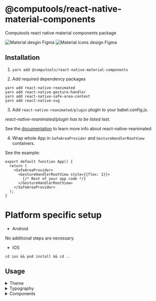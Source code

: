 # @computools/react-native-material-components

Computools react native material components package

![Material desgin Figma](https://www.figma.com/design/MY4zoWhMQUMOMIfBGcgSpy/Material-3-Design-Kit-(Community)?node-id=47909-2&p=f&t=Fo0xFwhmWhLMqS8Z-0)
![Material icons design Figma](https://www.figma.com/design/siKJo238QbcA9I2EqYMZ9y/Material-Design-Icons-(Community)?node-id=2402-2207&node-type=canvas&t=xqHD7AwdyHpKWsur-0)

## Installation

1. ```yarn add @computools/react-native-material-components```

2. Add required dependency packages
```
yarn add react-native-reanimated
yarn add react-native-gesture-handler
yarn add react-native-safe-area-context
yarn add react-native-svg
```

3. Add ```react-native-reanimated/plugin``` plugin to your babel.config.js.

_react-native-reanimated/plugin has to be listed last._

See the [documentation](https://docs.swmansion.com/react-native-reanimated/) to learn more info about react-native-reanimated

4. Wrap whole App in ```SafeAreaProvider``` and ```GestureHandlerRootView``` containers.

See the example:

```
export default function App() {
  return (
    <SafeAreaProvider>
      <GestureHandlerRootView style={{flex: 1}}>
        {/* Rest of your app code */}
      </GestureHandlerRootView>
    </SafeAreaProvider>
  );
}
```

# Platform specific setup

- Android

No additional steps are necessary.

- IOS

```cd ios && pod install && cd ..```

## Usage
<details><summary>Theme</summary>
<br />

## Basic usage

You don't need extra steps to use the default theme via whole app. The default theme is ***light***.


## Custom Theme

**You need to wrap whole app in ```MaterialComponentsProvider```**

This library provides an opportunity to automatically create themes from target colors. ```buildThemesFromColors``` function takes theme colors and returns light and dark themes.
Each theme color must be one of the next color formats: hex, rgb or rgba.

_See the example:_
```
import {buildThemesFromColors, type ThemeColors} from '@computools/react-native-material-components';

export const themeColors: ThemeColors = {
  primary: '#2e5242',
  secondary: '#e28f00',
  tertiary: '#cb7375',
  error: '#E4122B',
  neutral: '#d7a0a6',
  neutralVariant: '#ecece8',
};

const themes = buildThemesFromColors(themeColors);

export default function App() {
  return (
    <MaterialComponentsProvider theme={themes.lightTheme}>
     {/* Rest of your app code */}
    </MaterialComponentsProvider>
  );
}
```

Also, you can create a custom theme manually and pass it as a property to the MaterialComponentsProvider component. (hint: Check Theme interface provided by the library)

## Themes provided via the library

This library provides _dark_ and _light_ themes e.g. on iOS 13+ and Android 10+, you can get user's preferred color scheme ('dark' or 'light') with the ([Appearance API](https://reactnative.dev/docs/appearance)).

**You need to wrap whole app in ```MaterialComponentsProvider```**

```
import {useColorScheme} from 'react-native';
import {MaterialComponentsProvider, DarkTheme, LightTheme} from '@computools/react-native-material-components';

export default function App() {
  const scheme = useColorScheme();

  return (
    <MaterialComponentsProvider theme={scheme === 'dark' ? DarkTheme : LightTheme}>
      {/* Rest of your app code */}
    </MaterialComponentsProvider>
  );
};
```

## Using the current Theme in your own components

To gain access to the theme in any component you can use the useTheme hook. It returns the theme object:

```
import React from 'react';
import {TouchableOpacity, Text, TouchableOpacityProps} from 'react-native';
import {useTheme} from '@computools/react-native-material-components';

export const MySubmitButton: React.FC<TouchableOpacityProps> = ({style, ...props}) => {
  const {primary} = useTheme();

  return (
    <TouchableOpacity style={[{backgroundColor: primary.container}, style]} {...props}>
      <Text>Submit</Text>
    </TouchableOpacity>
  );
}
```
</details>
<details><summary>Typography</summary>

## Basic usage

You don't need extra steps to use the default typography via whole app. The default font is Roboto for Android and san Francisco for IOS.

## Custom Typography

**You need to wrap whole app in ```MaterialComponentsProvider```**

You can create a custom typography styles and pass it as a typography property to the MaterialComponentsProvider component.

_See the example:_
```
import {MaterialComponentsProvider, materialTypography, MaterialTypography} from '@computools/react-native-material-components';

const typographyStyles: MaterialTypography = {...materialTypography, bodyMedium: {...materialTypography.bodyMedium, fontFamily: 'Montserrat-Medium'}}

export default function App() {
  return (
    <MaterialComponentsProvider typography={typographyStyles}>
     {/* Rest of your app code */}
    </MaterialComponentsProvider>
  );
}
```

## Using the current Typography in your own components

To gain access to the typography in any component you can use the useTypography hook. It returns the material typography styles object:

```
import React, {PropsWithChildren} from 'react';
import {TouchableOpacity, Text} from 'react-native';
import {useTypography} from '@computools/react-native-material-components';

export const AppBodyLargeText: React.FC<PropsWithChildren> = ({children}) => {
  const {bodyLarge} = useTypography();

  return <Text style={bodyLarge}>{children}</Text>;
}
```
</deatils>
</details>
<details><summary>Components</summary>
<br />
<details><summary>Activity Indicators</summary>
<br />
<details><summary>Circular Activity Indicator</summary>
<br />

**Properties**

| name | description | type | default |
| ------ | ------ | ------ | ----|
| progress | set up progress if you want to determinate the indicator (from 0 to 100) | number | - |
| size | - | number | 120 |
| strokeWidth | - | number | 0.04 of the size |
| trackColor | - | ColorValue | - |
| indicatorColor | - | ColorValue | - |
| determinateAnimationDuration | - | number | 1000 |
| indeterminateAnimationDuration | - | number | 800 |

![circular activity indicator gif](https://ik.imagekit.io/Computools/rn-material-components/circular-indicator-gif.gif?updatedAt=1705066319093)
</details>
<details><summary>Linear Activity Indicator</summary>
<br />

**Properties**

| name | description | type | default |
| ------ | ------ | ------ | ----|
| progress | set up progress if you want to determinate the indicator (from 0 to 100) | number | - |
| trackHeight | - | number | 4 |
| indicatorWidthCoeff | from 0 to 1 | number | 0.7 |
| trackColor | - | ColorValue | - |
| indicatorColor | - | ColorValue | - |
| determinateAnimationDuration | - | number | 1000 |
| indeterminateAnimationDuration | - | number | 1500 |

![linear activity indicator gif](https://ik.imagekit.io/Computools/rn-material-components/linear-indicator-gif.gif?updatedAt=1705066319092)
</details>
</details>
<details><summary>App Bars</summary>
<br />
<details><summary>Bottom App Bar</summary>
<br />

**Properties**

| name | description | type | default |
| ------ | ------ | ------ | ----|
| iconButtons | required | IconButtonProps[] | - |
| scrollDirection | UP or DOWN | sharedValue<ScrollDirection> | UP |
| FabIcon | Pass an icon to show FAB | React.FC | - |
| fabLabel | - | string | - |
| animationDelay | - | number | 80 |
| animationDumping | - | number | 20 |
| onFabPress | - | () => void | - |

To enable animation on scroll use ScrollView from Animated, create a shared value with a ScrollDirection value, scrollContext with a number value and manage them onScroll.

See the example:
```
export const MyComponent: React.FC = () => {
  const scrollDirection = useSharedValue(ScrollDirection.UP);
  const scrollContext = useSharedValue(0);

  const onScroll = (e: NativeSyntheticEvent<NativeScrollEvent>) => {
    const currentOffsetY = e.nativeEvent.contentOffset.y;

    if (currentOffsetY <= 0 || currentOffsetY < scrollContext.value) {
      scrollDirection.value = ScrollDirection.UP;
    } else if (currentOffsetY >= scrollContext.value) {
      scrollDirection.value = ScrollDirection.DOWN;
    }

    scrollContext.value = currentOffsetY;
  };

  return (
    <>
      <Animated.ScrollView onScroll={onScroll}>
        <!-- scrollview content -->
      </Animated.ScrollView>
      <BottomAppBar scrollDirection={scrollDirection} />
    </>
  )
}

```

![bottom app bar](https://ik.imagekit.io/Computools/rn-material-components/bottom-app-bar.gif?updatedAt=1734086950022)

</details>
<details><summary>Top App Bars</summary>
<br />

To enable animation on scroll use ScrollView from Animated, create a shared value with ScrollStatus (0 if top is reached, 1 if target offset reached) value and manage it onScroll.

See the example:
```
export const MyComponent: React.FC = () => {
  const scrollStatus = useSharedValue(0);

  const onScroll = (e: NativeSyntheticEvent<NativeScrollEvent>) => {
    if (e.nativeEvent.contentOffset.y > 10) { // 10 is offset treashold when top app bar changes background color
      scrollStatus.value = 1;
    } else if (e.nativeEvent.contentOffset.y <= 10) {
      scrollStatus.value = 0;
    }
  };

  return (
    <>
      <Animated.ScrollView onScroll={onScroll}>
        <!-- scrollview content -->
      </Animated.ScrollView>
      <TopAppBar scrollStatus={scrollStatus} />
    </>
  )
}
```

![animated top app bar](https://ik.imagekit.io/Computools/rn-material-components/animated-top-app-bar.gif?updatedAt=1734088599114)

<details><summary>Center Aligned Top App Bar</summary>
<br />

**Properties**

| name | description | type | default |
| ------ | ------ | ------ | ----|
| title | required | string | - |
| StartIcon | - | React.FC | - |
| EndIcon | - | React.FC | - |
| scrollStatus | 1 - scrolled down (backgoround color will changed); 0 - non-scrolled, top is reached | SharedValue<number> | - |
| iconProps | - | T | - |
| titleStyle | - | TextStyle | - |
| defaultColor | - | ColorValue | - |
| scrolledColor | - | ColorValue | - |
| animationDuration | - | number | - |

![center aligned top app bar](https://ik.imagekit.io/Computools/rn-material-components/center_aligned_top_app_bar.png?updatedAt=1734088249862)
</details>
<details><summary>Top App Bar</summary>
<br />

**Properties**

| name | description | type | default |
| ------ | ------ | ------ | ----|
| title | required | string | - |
| size | SMALL, MEDIUM, LARGE | TopAppBarSize | - |
| StartIcon | - | React.FC | - |
| actions | - | IconButtonProps<T>[] | - |
| scrollStatus | 1 - scrolled down (backgoround color will changed); 0 - non-scrolled, top is reached | SharedValue<number> | - |
| iconProps | - | T | - |
| titleStyle | - | TextStyle | - |
| defaultColor | - | ColorValue | - |
| scrolledColor | - | ColorValue | - |
| animationDuration | - | number | - |

![small top app bar](https://ik.imagekit.io/Computools/rn-material-components/small_top_app_bar.png?updatedAt=1734088346321)
![medium top app bar](https://ik.imagekit.io/Computools/rn-material-components/medium_top_app_bar.png?updatedAt=1734088346249)
![large top app bar](https://ik.imagekit.io/Computools/rn-material-components/large_top_app_bar.png?updatedAt=1734088346230)

</details>
</details>
</details>
<details><summary>Badge</summary>
</br>

**Properties**
| name | description | type | default |
| ------ | ------ | ------ | ----|
| value | required | string | - |
| valueStyle | - | TextStyle | - |

![badge light theme](https://ik.imagekit.io/Computools/rn-material-components/badge_light.png?updatedAt=1733926687727)
![badge dark theme](https://ik.imagekit.io/Computools/rn-material-components/badge_dark.png?updatedAt=1733926687741)
</details>
<details><summary>Buttons</summary>
<br />
<details><summary>Common buttons</summary>
<br />

**Components**

- ```TextButton```
- ```FilledButton```
- ```OutlinedButton```
- ```ElevatedButton```
- ```TonalButton```

**Properties**

| name | description | type | default |
| ------ | ------ | ------ | ----|
| title | required | string | - |
| StartIcon | - | React.FC<T> | - |
| EndIcon | - | React.FC<T> | - |
| iconProps | - | T | - |
| titleStyle | - | StyleProp<TextStyle | - |

![common buttons](https://ik.imagekit.io/Computools/rn-material-components/common_buttons.png?updatedAt=1730123562488)
</details>
<details><summary>Icon buttons</summary>
<br />

**Components**

- ```StandartIconButton```
- ```FilledIconButton```
- ```OutlinedIconButton```
- ```TonalIconButton```

**Properties**

| name | description | type | default |
| ------ | ------ | ------ | ----|
| Icon | required | React.FC<T> | - |
| size | - | number | - |
| selectedIcon | - | React.FC<T> | - |
| selected | - | boolean | false |
| iconProps | - | T | - |

![icon buttons](https://ik.imagekit.io/Computools/rn-material-components/icon_buttons.png?updatedAt=1730123727799)
</details>
<details><summary>Floatin action button</summary>
<br />

**Properties**

| name | description | type | default |
| ------ | ------ | ------ | ----|
| type | PRIMARY, SECONDARY, TERTIARY, SURRFACE | FloatingActionButtonType | PRIMARY |
| label | - | string | - |
| extended | Enables control over label visibility with animation. If set to true, the label remains constantly visible; otherwise, it appears or hides with an animation based on specific conditions | true | - |
| size | SMALL, BIG | FloatingActionButtonSize | SMALL |
| iconProps | - | T | - |
| Icon | - | React.FC<T> | - |
| labelStyle | - | StyleProp<TextStyle> | - |

![fab](https://ik.imagekit.io/Computools/rn-material-components/fab.gif?updatedAt=1730123868550)
</details>
<details><summary>Segmented button</summary>
<br />

**Properties**

| name | description | type | default |
| ------ | ------ | ------ | ----|
| segments | required |  ButtonSegment<T, U>[] | - |
| selected | required | T[] | - |
| onSegmentPress | required |(value: T[] | ((currValues: T[]) => T[])) => void | - |
| disabled | - | boolean | false |
| multiSelectionEnabled | - | boolean | false |
| withCheckmark |  Enables control over checkmark visibility with selected segment. | boolean | true |
| iconSize | - | number | 18 |
| iconColor | - | ColorValue | - |
| iconColor | - | ColorValue | - |
| rippleColor | - | ColorValue | - |
| labelStyle | - | StyleProp<TextStyle> | - |

![segmented buttons](https://ik.imagekit.io/Computools/rn-material-components/segmented_button_single.gif?updatedAt=1730123815131)
</details>
</details>
<details><summary>Cards</summary>
<br />
<details><summary>Filled Card</summary>
<br />

Filled card is non-touchable.
<br />

**Properties**

| name | description | type | default |
| ------ | ------ | ------ | ---- |
| children | - | ReactNode | - |

![card](https://ik.imagekit.io/Computools/rn-material-components/filled-card.png?updatedAt=1705074211963)
</details>

<details><summary>Outlined Card</summary>
<br />

Outlined card is non-touchable.
<br />

**Properties**

| name | description | type | default |
| ------ | ------ | ------ | ---- |
| children | - | ReactNode | - |

![outlined card](https://ik.imagekit.io/Computools/rn-material-components/outlined-card.png?updatedAt=1705074212036)
</details>

<details><summary>Elevated Card</summary>
<br />

Outlined card is touchable.
<br />

**Properties**

| name | description | type | default |
| ------ | ------ | ------ | ---- |
| children | - | ReactNode | - |

![card](https://ik.imagekit.io/Computools/rn-material-components/elevated-card.png?updatedAt=1705074211931)
</details>
</details>
<details><summary>Chips</summary>
<br />
<details><summary>Assist Chip</summary>
<br />

**Properties**

| name | description | type | default |
| ------ | ------ | ------ | ---- |
| label | required | string | - |
| elevated | - | boolean | false |
| LeadingIcon | - | React.FC | - |
| TrailingIcon | - | React.FC | - |
| leadingIconType | COMMON, FAVICON or BRANDED | IconType | COMMON |
| trailingIconType | COMMON, FAVICON or BRANDED | IconType | COMMON |
| leadingIconProps | - | T | - |
| trailingIconProps | - | T | - |
| iconSize | - | number | 18 |
| labelStyle | - | TextStyle | - |

![assist chips](https://ik.imagekit.io/Computools/rn-material-components/assist_chip.png?updatedAt=1734450064327)

</details>
<details><summary>Filter Chip</summary>
<br />

**Properties**

| name | description | type | default |
| ------ | ------ | ------ | ---- |
| label | required | string | - |
| selected | - | boolean | false |
| elevated | - | boolean | false |
| loading | Provide loading to show circle activity indicator instead of leading icon on loading | boolean |false |
| LeadingIcon | - | React.FC | - |
| TrailingIcon | - | React.FC | - |
| leadingIconProps | - | T | - |
| trailingIconProps | - | T | - |
| iconSize | - | number | 18 |
| activityIndicatorSize | - | number | 38 |

![filter chips](https://ik.imagekit.io/Computools/rn-material-components/filter_chip.png?updatedAt=1734450064378)
![filter chip loading state](https://ik.imagekit.io/Computools/rn-material-components/filter_chip_loading_state.gif?updatedAt=1734450161294)
</details>
<details><summary>Input Chip</summary>
<br />

**Properties**

| name | description | type | default |
| ------ | ------ | ------ | ---- |
| label | required | string | - |
| selected | - | boolean | false |
| imageUrl | Provide a url to show leading image. | string | - |
| LeadingIcon | - | React.FC | - |
| TrailingIcon | - | React.FC | - |
| leadingIconProps | - | T | - |
| trailingIconProps | - | T | - |
| iconSize | - | number | 18 |
| hasDefaultTrailingIcon | - | boolean | true |

![input chips](https://ik.imagekit.io/Computools/rn-material-components/input_chip.png?updatedAt=1734450064308)

</details>
<details><summary>Suggestion Chip</summary>
<br />

**Properties**

| name | description | type | default |
| ------ | ------ | ------ | ---- |
| label | required | string | - |
| selected | - | boolean | false |
| elevated | - | boolean | false |
| LeadingIcon | - | React.FC | - |
| TrailingIcon | - | React.FC | - |
| leadingIconProps | - | T | - |
| trailingIconProps | - | T | - |

![suggestion chips](https://ik.imagekit.io/Computools/rn-material-components/suggestion_chip.png?updatedAt=1734450064429)
</details>
</details>
<details><summary>Controls</summary>
<br />

<details><summary>Checkbox</summary>
<br />

**Properties**

| name | description | type | default |
| ------ | ------ | ------ | ---- |
| value | required | T | - |
| checked | required | boolean | - |
| onCheck | required | (value: T) => void | - |
| labelEnd | - | ReactNode | - |
| labelStart | - | ReactNode | - |
| checkedIcon | - | ReactNode | - |
| size | - | number | 28 |
| checkboxStyle | - | ViewStyle | - |
| errorColor | - | ColorValue | - |
| borderColor | - | ColorValue | - |
| checkedBorderColor | - | ColorValue | - |
| checkedBackgroundColor | - | ColorValue | - |
| errorAnimationDuration | - | number | 300 |

![checkbox gif](https://ik.imagekit.io/Computools/rn-material-components/checkbox.gif?updatedAt=1705332263293)
</details>
<details><summary>Radio Button</summary>
<br />

**Properties**

| name | description | type | default |
| ------ | ------ | ------ | ----|
| value | required | T | - |
| checked | required | boolean | - |
| onCheck | required | (value: T) => void | - |
| size | - | number | 24 |
| labelEnd | - | ReactNode | - |
| labelStart | - | ReactNode | - |
| animationDuration | - | number | 150 |
| indicatorStyle | - | ViewStyle | - |
| radioButtonStyle | - | ViewStyle | - |
| radioButtonColor | - | ColorValue | - |
| checkedRadioButtonColor | - | ColorValue | - |

![radio button gif](https://ik.imagekit.io/Computools/rn-material-components/radio-button.gif?updatedAt=1705324901706)
</details>

<details><summary>Switch</summary>
<br />

**Properties**

| name | description | type | default |
| ------ | ------ | ------ | ---- |
| value | required | boolean | - |
| onSwitch | required | (value: boolean) => void | - |
| labelEnd | - | ReactNode | - |
| labelStart | - | ReactNode | - |
| handleIcon | - | ReactNode | - |
| hideIconOnSwitchOff | - | boolean | true |
| handleActiveBorderColor | - | ColorValue | - |
| handleInactiveBorderColor | - | ColorValue | - |
| handleActiveBackgroundColor | - | ColorValue | - |
| handleInactiveBackgroundColor | - | ColorValue | - |
| trackActiveBorderColor | - | ColorValue | - |
| trackInactiveBorderColor | - | ColorValue | - |
| trackActiveBackgroundColor | - | ColorValue | - |
| trackInactiveBackgroundColor | - | ColorValue | - |
| style | - | ViewStyle | - |
| hanldeStyle | - | ViewStyle | - |
| trackStyle | - | ViewStyle | - |
| animationDuration | - | number | 220 |

![switch gif](https://ik.imagekit.io/Computools/rn-material-components/switch.gif?updatedAt=1705397969649)
</details>
</details>

<details><summary>Dialogs</summary>
<br />
<details><summary>Dialog</summary>
<br />

Wrapper component used in ```BasicDialog```. This library proides the opportunity to use ```Dialog``` to implement custom components.

**Methods**

| name | parameters | returns |
| ------ | ------ | ------ |
| show | none | void |
| close | none | void |
| isShowed | none | boolean |

_See the example how to use:_
```
import {Dialog, type DialogRef} from '@computools/react-native-material-components';

export const YourComponent = () => {
  const dialogRef = useRef<DialogRef>(null);

  return (
    {/* Rest of your app code */}
    <Button onPress={() => dialogRef.current.show()} />
    <Dialog ref={dialogRef}>
      <YourDialogContent />
    </Dialog>
     {/* Rest of your app code */}
  );
}
```

**Properties**

| name | description | type | default |
| ------ | ------ | ------ | ----|
| animationDuration | appearance/disappearance animation duration | number | 220 |

</details>
<details><summary>Basic Dialog</summary>
<br />

**Properties**

| name | description | type | default |
| ------ | ------ | ------ | ----|
| title | - | string | - |
| subtitle | - | string | - |
| firstActionTitle | - | string | - |
| secondActionTitle | - | string | - |
| onFirstActionPress | - | () | () => void |
| onSecondActionPress | - | () => void | - |
| titleStyle | - | TextStyle | - |
| subtitleStyle | - | TextStyle | - |
| prepend | - | ReactNde | - |
| append | - | ReactNde | - |

![basic dialog gif](https://ik.imagekit.io/Computools/rn-material-components/basic-dialog.gif?updatedAt=1729261989459)
</details>
<details><summary>Full screen Dialog</summary>
<br />

**Properties**
  animationDuration?: number;
  animationType?: AnimationType;

| name | description | type | default |
| ------ | ------ | ------ | ----|
| animationType | - | AnimationType | AnimationType.SLIDE |
| animationDuration | - | number | 330 |

![full screen dialog gif](https://ik.imagekit.io/Computools/rn-material-components/full-screen-dialog.gif?updatedAt=1729261989519)
</details>

<details><summary>Troubleshooting</summary>
<br />

## Modal unexpectedly reappear

In some cases, a modal may unexpectedly reappear after being closed, especially when certain actions like navigation functions are triggered during or immediately after the modal's closure. This happens because the UI thread can be busy handling other interactions (e.g., button presses, transitions), leading to a race condition where the modal is shown again.

To prevent this, you can use ```InteractionManager.runAfterInteractions```. This ensures that your actions (like navigation) are executed only after all ongoing interactions are finished, providing a smoother and more predictable user experience.


_See the example how to use:_
```
const onSubmitPress = async () => {
  const isSuccessfullySignedOut = await signOut();

  if (isSuccessfullySignedOut) {
    InteractionManager.runAfterInteractions(() => {
      navigation.dispatch(
        CommonActions.reset({
          index: 0,
          routes: [{name: MainStackRoutes.Welcome}],
        }),
      );
  });
}

}
```
</details>
</details>
<details><summary>Divider</summary>
<br />

**Properties**

| name | description | type | default |
| ------ | ------ | ------ | ---- |
| horizontal | - | boolean | true |

![divider](https://ik.imagekit.io/Computools/rn-material-components/divider.png?updatedAt=1705067870577)
</details>
<details><summary>Sheets</summary>
<br />
<details><summary>Bottom Sheet</summary>

**Properties**

| name | description | type | default |
| ------ | ------ | ------ | ---- |
| header | | ReactNode | - |
| children | - | ReactNode | - |
| modalHeightCoeff | - | number | 0.4 |
| animationDuration | - | number | 300 |
| headerStyle | - | ViewStyle | - |
| backdropStyle | - | ViewStyle | - |
| dragHandleStyle | - | ViewStyle | - |

### Usage

1. Create a ref for a bottom sheet of the BottomSheetRef interface.
2. Pass the bottom sheet ref as ref prop to ```BottomSheet```.
3. Call ```toggle()``` method from ```ref.current``` to open/close the Bottom Sheet or ```expand()``` to expand the Bottom Sheet completely.

See the example:

```
import {BottomSheet, type BottomSheetRef} from '@computools/react-native-material-components';

export const MyScreen = () => {
  const bottomSheetRef = React.useRef<BottomSheetRef>(null);

  const toggleBottomSheet = () => ref.current?.toggle();

  return (
    <>
      <View style={styles.container}>
        <Text onPress={toggleBottomSheet}>TOGGLE BOTTOM SHEET</Text>
      </View>
      <BottomSheet ref={ref}>
        {/* Bottom sheet content here */}
      </BottomSheet>
    </>
  );
}
```

**Note:** If you want to use scrollable components as children of Bottom Sheet you need to import them from react-native-gesture-handler. Otherwise they won't scroll on Android.

![left side sheet](https://ik.imagekit.io/Computools/rn-material-components/left-side-sheet.gif?updatedAt=1706170982231)
</details>
<details><summary>Side Sheet</summary>

**Properties**

| name | description | type | default |
| ------ | ------ | ------ | ---- |
| children | - | ReactNode | - |
| stickySide | - | 'right' or 'left | 'right' |
| modalWidthCoeff | up to 1 | number | 0.85 |
| animationDuration | - | number | 300 |
| backdropStyle | - | ViewStyle | - |

### Usage

1. Create a ref for a side sheet of the SideSheetRef interface.
2. Pass the side sheet ref as ref prop to ```SideSheet```.
3. Call ```toggle()``` method from ```ref.current``` to open/close the Side Sheet.

See the example:

```
import {SideSheet, type SideSheetRef} from '@computools/react-native-material-components';

export const MyScreen = () => {
  const sideSheetRef = React.useRef<SideSheetRef>(null);

  const toggleSideSheet = () => ref.current?.toggle();

  return (
    <>
      <View style={styles.container}>
        <Text onPress={toggleSideSheet}>TOGGLE SIDE SHEET</Text>
      </View>
      <SideSheet ref={ref}>
        {/* Side sheet content here */}
      </SideSheet>
    </>
  );
}
```

**Note:** If you want to use scrollable components as children of Side Sheet you need to import them from react-native-gesture-handler. Otherwise they won't scroll on Android.

![left side sheet](https://ik.imagekit.io/Computools/rn-material-components/left-side-sheet.gif?updatedAt=1706170982231)
![right side sheet](https://ik.imagekit.io/Computools/rn-material-components/right-side-sheet.gif?updatedAt=1706171192408)
</details>
</details>
<details><summary>Sliders</summary>
</br>
<details><summary>Slider</summary>
</br>

**Properties**

| name | description | type | default |
| ------ | ------ | ------ | ---- |
| max | required | number | - |
| min | required | number | - |
| value | - | number | 0 |
| step | The slider operates in discrete mode when a step value is provided. | number | - |
| onChangeValue | - | (value: number) => void | - |
| centered | The slider operates in centered mode when a centered props is true | number | boolean | false |
| damping | Controls thumb animation when a track point is pressed. | number | 20 |
| valueHeight | - | number | 44 |
| thumbWidthActive | - | number | 2 |
| thumbWidthInactive | - | number | 4 |
| thumbStyle | - | ViewStyle | - |
| valueStyle | - | ViewStyle | - |
| indicatorStyle | - | ViewStyle | - |
| trackPointStyle | - | ViewStyle | - |
| trackPointsStyle | - | ViewStyle | - |
| filledTrackStyle | - | ViewStyle | - |
| remainingTrackStyle | - | ViewStyle | - |

![continuous slider](https://ik.imagekit.io/Computools/rn-material-components/continuous-slider.gif?updatedAt=1734970059184)
![centered slider](https://ik.imagekit.io/Computools/rn-material-components/centered-slider.gif?updatedAt=1734970059052)
![discrete slider](https://ik.imagekit.io/Computools/rn-material-components/discrete-slider.gif?updatedAt=1734970059069)

</details>
<details><summary>Range Slider</summary>
</br>


**Properties**

| name | description | type | default |
| ------ | ------ | ------ | ---- |
| max | required | number | - |
| min | required | number | - |
| range | The first element represents the minimum value, and the second represents the maximum value. The range must have exactly two elements, with the minimum value less than or equal to the maximum value. | number | - |
| step | The slider operates in discrete mode when a step value is provided. | number | - |
| onChangeValue | - | (value: number) => void | - |
| centered | The slider operates in centered mode when a centered props is true | number | boolean | false |
| damping | Controls thumb animation when a track point is pressed. | number | 20 |
| valueHeight | - | number | 44 |
| thumbWidthActive | - | number | 2 |
| thumbWidthInactive | - | number | 4 |
| thumbStyle | - | ViewStyle | - |
| valueStyle | - | ViewStyle | - |
| indicatorStyle | - | ViewStyle | - |
| trackPointStyle | - | ViewStyle | - |
| trackPointsStyle | - | ViewStyle | - |
| filledTrackStyle | - | ViewStyle | - |
| remainingTrackStyle | - | ViewStyle | - |

![range slider](https://ik.imagekit.io/Computools/rn-material-components/range-slider.gif?updatedAt=1734970059452)
![discrete range slider](https://ik.imagekit.io/Computools/rn-material-components/continuous-slider.gif?updatedAt=1734970059184)

</details>
</details>
<details><summary>Snackbar</summary>
<br />

**Properties**

| name | description | type | default |
| ------ | ------ | ------ | ---- |
| content | Required. Snackbar supporting text | string | - |
| action | Title for action button | string | - |
| offset | Distance to the bottom | number | 64 |
| duration | - | number | 2000 |
| showCloseIcon | - | boolean | false |
| closeIconSize | - | number | 20 |
| closeIconColor | - | ColorValue | - |
| animationDuration | - | number | 500 |
| actionStyle | - | TextStyle | - |
| contentStyle | - | TextStyle | - |
| onActionPress | - | () => void | - |

![snackbar](https://ik.imagekit.io/Computools/rn-material-components/snackbar.png?updatedAt=1704887400534)
![snackbar with icon](https://ik.imagekit.io/Computools/rn-material-components/snackbar-with-icon.png?updatedAt=1704887400512)
![snackbar gif](https://ik.imagekit.io/Computools/rn-material-components/snackbar-gif.gif?updatedAt=1704887530020)
</details>
</deatils>

## Contributing

See the [contributing guide](CONTRIBUTING.md) to learn how to contribute to the repository and the development workflow.

## License

MIT

---

Made with [create-react-native-library](https://github.com/callstack/react-native-builder-bob)
